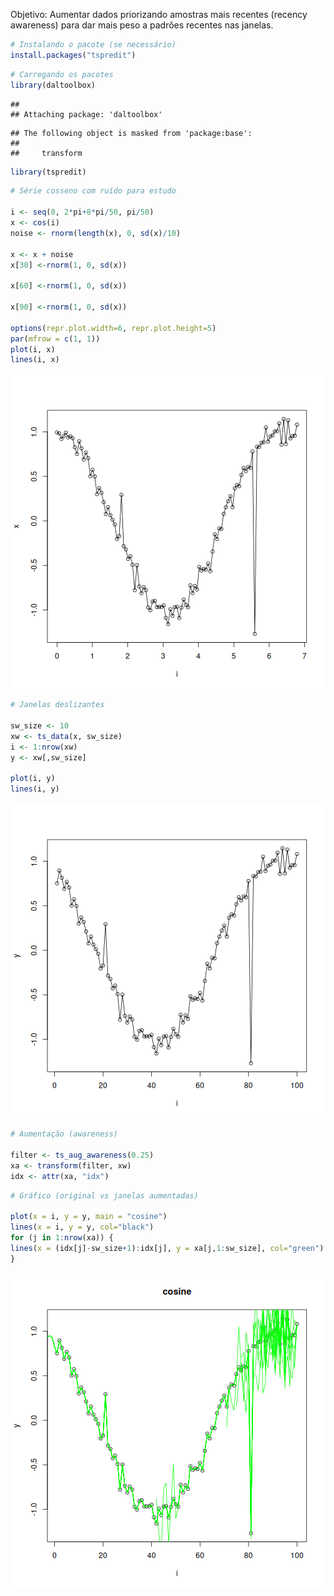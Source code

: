 Objetivo: Aumentar dados priorizando amostras mais recentes (recency awareness) para dar mais peso a padrões recentes nas janelas.


``` r
# Instalando o pacote (se necessário)
install.packages("tspredit")
```


``` r
# Carregando os pacotes
library(daltoolbox)
```

```
## 
## Attaching package: 'daltoolbox'
```

```
## The following object is masked from 'package:base':
## 
##     transform
```

``` r
library(tspredit) 
```


``` r
# Série cosseno com ruído para estudo

i <- seq(0, 2*pi+8*pi/50, pi/50)
x <- cos(i)
noise <- rnorm(length(x), 0, sd(x)/10)

x <- x + noise
x[30] <-rnorm(1, 0, sd(x))

x[60] <-rnorm(1, 0, sd(x))

x[90] <-rnorm(1, 0, sd(x))

options(repr.plot.width=6, repr.plot.height=5)  
par(mfrow = c(1, 1))
plot(i, x)
lines(i, x)
```

![plot of chunk unnamed-chunk-3](fig/ts_aug_awareness/unnamed-chunk-3-1.png)


``` r
# Janelas deslizantes

sw_size <- 10
xw <- ts_data(x, sw_size)
i <- 1:nrow(xw)
y <- xw[,sw_size]

plot(i, y)
lines(i, y)
```

![plot of chunk unnamed-chunk-4](fig/ts_aug_awareness/unnamed-chunk-4-1.png)


``` r
# Aumentação (awareness)

filter <- ts_aug_awareness(0.25)
xa <- transform(filter, xw)
idx <- attr(xa, "idx")
```


``` r
# Gráfico (original vs janelas aumentadas)

plot(x = i, y = y, main = "cosine")
lines(x = i, y = y, col="black")
for (j in 1:nrow(xa)) {
lines(x = (idx[j]-sw_size+1):idx[j], y = xa[j,1:sw_size], col="green")
}
```

![plot of chunk unnamed-chunk-6](fig/ts_aug_awareness/unnamed-chunk-6-1.png)
